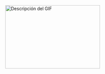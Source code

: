 <img src="https://github.com/Gerardgfc/Gerardgfc/assets/90930270/17a20664-9eec-49e0-8eaa-9acb7ba7e6c7" alt="Descripción del GIF" width="300" height="200">
